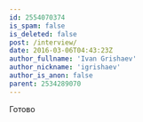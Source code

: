 ```yaml
---
id: 2554070374
is_spam: false
is_deleted: false
post: /interview/
date: 2016-03-06T04:43:23Z
author_fullname: 'Ivan Grishaev'
author_nickname: 'igrishaev'
author_is_anon: false
parent: 2534289070
---
```


<p>Готово</p>
